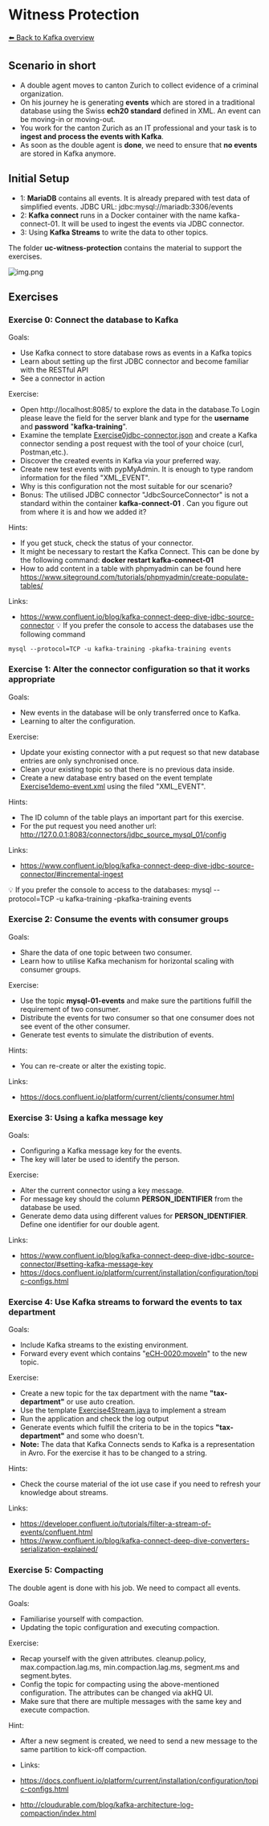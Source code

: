 # Witness Protection

[⬅️ Back to Kafka overview](README.md)

## Scenario in short
* A double agent moves to canton Zurich to collect evidence of a criminal organization. 
* On his journey he is generating **events** which are stored in a traditional database using the Swiss **ech20 standard** defined in XML. An event can be moving-in or moving-out. 
* You work for the canton Zurich as an IT professional and your task is to **ingest and process the events with Kafka**.
* As soon as the double agent is **done**, we need to ensure that **no events** are stored in Kafka anymore. 


## Initial Setup
* 1: **MariaDB** contains all events. It is already prepared with test data of simplified events. JDBC URL: jdbc:mysql://mariadb:3306/events
* 2: **Kafka connect** runs in a Docker container with the name kafka-connect-01. It will be used to ingest the events via JDBC connector. 
* 3: Using **Kafka Streams** to write the data to other topics. 

The folder **uc-witness-protection** contains the material to support the exercises.

![img.png](img/uc-wp-1.JPG)

## Exercises

### Exercise 0: Connect the database to Kafka

Goals:

* Use Kafka connect to store database rows as events in a Kafka topics
* Learn about setting up the first JDBC connector and become familiar with the RESTful API
* See a connector in action

Exercise:

* Open http://localhost:8085/ to explore the data in the database.To Login please leave the field for the server blank and type for the **username** and **password** "**kafka-training**".
* Examine the template [Exercise0jdbc-connector.json](/uc-witness-protection/connectors/Exercise0jdbc-connector.json) and create a Kafka connector sending a post request with the tool of your choice (curl, Postman,etc.).
* Discover the created events in Kafka via your preferred way.
* Create new test events with pypMyAdmin. It is enough to type random information for the filed "XML_EVENT".
* Why is this configuration not the most suitable for our scenario?
* Bonus: The utilised JDBC connector "JdbcSourceConnector" is not a standard within the container **kafka-connect-01** . Can you figure out from where it is and how we added it?

Hints:

* If you get stuck, check the status of your connector. 
* It might be necessary to restart the Kafka Connect. This can be done by the following command: **docker restart kafka-connect-01**
* How to add content in a table with phpmyadmin can be found here https://www.siteground.com/tutorials/phpmyadmin/create-populate-tables/

Links:

* https://www.confluent.io/blog/kafka-connect-deep-dive-jdbc-source-connector
💡 If you prefer the console to access the databases use the following command
```
mysql --protocol=TCP -u kafka-training -pkafka-training events
```

### Exercise 1: Alter the connector configuration so that it works appropriate

Goals:

* New events in the database will be only transferred once to Kafka.
* Learning to alter the configuration.

Exercise:

* Update your existing connector with a put request so that new database entries are only synchronised once.
* Clean your existing topic so that there is no previous data inside.
* Create a new database entry based on the event template [Exercise1demo-event.xml](/uc-witness-protection/connectors/Exercise1demo-event.xml) using the filed "XML_EVENT".

Hints:

* The ID column of the table plays an important part for this exercise.
* For the put request you need another url: http://127.0.0.1:8083/connectors/jdbc_source_mysql_01/config

Links:

* https://www.confluent.io/blog/kafka-connect-deep-dive-jdbc-source-connector/#incremental-ingest

💡 If you prefer the console to access to the databases: mysql --protocol=TCP -u kafka-training -pkafka-training events


### Exercise 2: Consume the events with consumer groups

Goals:

* Share the data of one topic between two consumer.
* Learn how to utilise Kafka mechanism for horizontal scaling with consumer groups.

Exercise:

* Use the topic **mysql-01-events** and make sure the partitions fulfill the requirement of two consumer. 
* Distribute the events for two consumer so that one consumer does not see event of the other consumer.
* Generate test events to simulate the distribution of events.

Hints:
* You can re-create or alter the existing topic.

Links:
* https://docs.confluent.io/platform/current/clients/consumer.html

### Exercise 3: Using a kafka message key
Goals:
* Configuring a Kafka message key for the events.
* The key will later be used to identify the person. 

Exercise:
* Alter the current connector using a key message.
* For message key should the column **PERSON_IDENTIFIER** from the database be used.
* Generate demo data using different values for **PERSON_IDENTIFIER**. Define one identifier for our double agent.

Links:
* https://www.confluent.io/blog/kafka-connect-deep-dive-jdbc-source-connector/#setting-kafka-message-key
* https://docs.confluent.io/platform/current/installation/configuration/topic-configs.html

### Exercise 4: Use Kafka streams to forward the events to tax department

Goals:
* Include Kafka streams to the existing environment.
* Forward every event which contains "<eCH-0020:moveIn>" to the new topic.

Exercise:

* Create a new topic for the tax department with the name **"tax-department"** or use auto creation. 
* Use the template [Exercise4Stream.java](uc-witness-protection/kafka-stream/src/main/java/com/zuehlke/training/kafka/witnessprotection/stream/Exercise4Stream.java) to implement a stream
* Run the application and check the log output
* Generate events which fulfill the criteria to be in the topics **"tax-department"** and some who doesn't.
* **Note:** The data that Kafka Connects sends to Kafka is a representation in Avro. For the exercise it has to be changed to a string.

Hints:

* Check the course material of the iot use case if you need to refresh your knowledge about streams.

Links:
* https://developer.confluent.io/tutorials/filter-a-stream-of-events/confluent.html
* https://www.confluent.io/blog/kafka-connect-deep-dive-converters-serialization-explained/

### Exercise 5: Compacting 
The double agent is done with his job. We need to compact all events.

Goals:
* Familiarise yourself with compaction. 
* Updating the topic configuration and executing compaction.

Exercise:
* Recap yourself with the given attributes. cleanup.policy, max.compaction.lag.ms, min.compaction.lag.ms, segment.ms and segment.bytes. 
* Config the topic for compacting using the above-mentioned configuration. The attributes can be changed via akHQ UI. 
* Make sure that there are multiple messages with the same key and execute compaction.

Hint:
* After a new segment is created, we need to send a new message to the same partition to kick-off compaction.

* Links:
* https://docs.confluent.io/platform/current/installation/configuration/topic-configs.html
* http://cloudurable.com/blog/kafka-architecture-log-compaction/index.html
